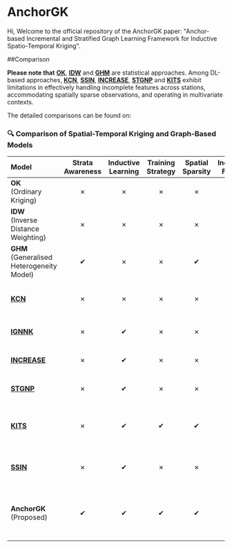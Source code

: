 # AnchorGK 

Hi, Welcome to the official repository of the AnchorGK paper: "Anchor-based Incremental and Stratified Graph Learning Framework for Inductive Spatio-Temporal Kriging". 

##Comparison

**Please note that** [**OK**](https://link.springer.com/book/10.1007/978-3-662-05294-5), [**IDW**](https://www.sciencedirect.com/science/article/abs/pii/S0098300408000721) and [**GHM**](https://www.tandfonline.com/doi/full/10.1080/13658816.2022.2147530?scroll=top&needAccess=true) are statistical approaches.
Among DL-based approaches, [**KCN**](https://arxiv.org/pdf/2306.09463), [**SSIN**](https://arxiv.org/pdf/2311.15530), [**INCREASE**](https://arxiv.org/abs/2302.02738), [**STGNP**](https://dl.acm.org/doi/pdf/10.1145/3580305.3599372) and [**KITS**](https://arxiv.org/pdf/2311.02565) exhibit limitations in effectively handling incomplete features across stations, accommodating spatially sparse observations, and operating in multivariate contexts.

The detailed comparisons can be found on:

### 🔍 **Comparison of Spatial-Temporal Kriging and Graph-Based Models**

| **Model** | **Strata**<br>**Awareness** | **Inductive**<br>**Learning** | **Training**<br>**Strategy** | **Spatial**<br>**Sparsity** | **Incomplete**<br>**Features** | **Multivariate**<br>**Support** | **Efficiency** | **Strengths** | **Limitations** |
| :-- | :--: | :--: | :--: | :--: | :--: | :--: | :--: | :-- | :-- |
| **OK**<br>(Ordinary Kriging) | ✗ | ✗ | ✗ | ✗ | ✗ | ✗ | Moderate | Classic geostatistical<br>baseline | Not scalable;<br>ignores heterogeneity |
| **IDW**<br>(Inverse Distance Weighting) | ✗ | ✗ | ✗ | ✗ | ✗ | ✗ | High | Simple; no training<br>required | Ignores spatial<br>correlation |
| **GHM**<br>(Generalised Heterogeneity Model) | ✔ | ✗ | ✗ | ✔ | ✗ | ✗ | Medium | Captures stratified<br>spatial variation | Non-inductive;<br>fixed graph |
| [**KCN**](https://arxiv.org/pdf/2306.09463) | ✗ | ✗ | ✗ | ✗ | ✗ | ✗ | Medium | CNN-based spatial<br>feature learning | Fails on missing<br>or multivariate data |
| [**IGNNK**](https://openreview.net/forum?id=jeBic1U1KXz) | ✗ | ✔ | ✗ | ✗ | ✗ | ✗ | High | Inductive kriging<br>via GNN | No support for strata;<br>incomplete features |
| [**INCREASE**](https://arxiv.org/abs/2302.02738) | ✗ | ✔ | ✗ | ✗ | ✗ | ✗ | Medium | Inductive generalisation<br>ability | Lacks support for<br>sparse and multivariate |
| [**STGNP**](https://dl.acm.org/doi/pdf/10.1145/3580305.3599372) | ✗ | ✔ | ✗ | ✗ | ✗ | ✔ | Medium | Multivariate<br>temporal modeling | Poor handling of<br>incomplete features |
| [**KITS**](https://arxiv.org/pdf/2311.02565) | ✗ | ✔ | ✔ | ✔ | ✗ | ✗ | Low | Supports sparsity<br>and incremental updates | Biased by pseudo<br>nodes; no multivariate |
| [**SSIN**](https://arxiv.org/pdf/2311.15530) | ✗ | ✔ | ✗ | ✗ | ✗ | ✗ | Medium | Lightweight and<br>spatially aware | Lacks support for<br>missing/multivariate |
| **AnchorGK**<br>(Proposed) | ✔ | ✔ | ✔ | ✔ | ✔ | ✔ | High | Full support for<br>sparse, incomplete,<br>multivariate data | Scalability to<br>larger graphs TBD |


